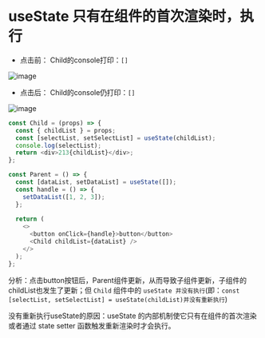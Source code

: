 # useState 只有在组件的首次渲染时，执行

- 点击前： Child的console打印：`[]`

![image](https://user-images.githubusercontent.com/74364990/233003245-1954502f-0fcf-4bfc-9030-12be8f880f66.png)


- 点击后： Child的console仍打印：`[]`

![image](https://user-images.githubusercontent.com/74364990/233003421-5944302a-bc85-4f52-85b0-d599b3ea10af.png)



```js
const Child = (props) => {
  const { childList } = props;
  const [selectList, setSelectList] = useState(childList); 
  console.log(selectList);
  return <div>213{childList}</div>;
};

const Parent = () => {
  const [dataList, setDataList] = useState([]);
  const handle = () => {
    setDataList([1, 2, 3]);
  };
  
  return (
    <>
      <button onClick={handle}>button</button>
      <Child childList={dataList} />
    </>
  );
};
```
 
分析：点击button按钮后，Parent组件更新，从而导致子组件更新，子组件的childList也发生了更新；但 `Child` 组件中的 `useState 并没有执行`(即：`const [selectList, setSelectList] = useState(childList)并没有重新执行`)

没有重新执行useState的原因：useState 的内部机制使它只有在组件的首次渲染或者通过 state setter 函数触发重新渲染时才会执行。
